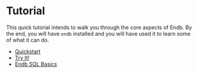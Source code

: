 # Tutorial

This quick tutorial intends to walk you through the core aspects of Endb.
By the end, you will have `endb` installed and you will have used it to
learn some of what it can do.

- [Quickstart](quickstart.md)
- [Try It!](try_it.md)
- [Endb SQL Basics](sql_basics.md)
